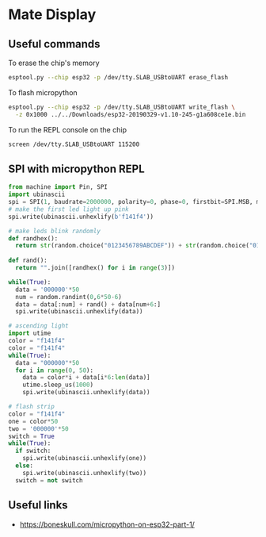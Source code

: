 # Mate Display

## Useful commands

To erase the chip's memory

```bash
esptool.py --chip esp32 -p /dev/tty.SLAB_USBtoUART erase_flash
```

To flash micropython

```bash
esptool.py --chip esp32 -p /dev/tty.SLAB_USBtoUART write_flash \
  -z 0x1000 ../../Downloads/esp32-20190329-v1.10-245-g1a608ce1e.bin
```

To run the REPL console on the chip

```bash
screen /dev/tty.SLAB_USBtoUART 115200
```

## SPI with micropython REPL

```python
from machine import Pin, SPI
import ubinascii
spi = SPI(1, baudrate=2000000, polarity=0, phase=0, firstbit=SPI.MSB, mosi=Pin(16), sck=Pin(17))
# make the first led light up pink
spi.write(ubinascii.unhexlify(b'f141f4'))
```

```python
# make leds blink randomly
def randhex():
  return str(random.choice("0123456789ABCDEF")) + str(random.choice("015D23456789ABCDEF"))
  
def rand():
  return "".join([randhex() for i in range(3)])

while(True):
  data = '000000'*50
  num = random.randint(0,6*50-6)
  data = data[:num] + rand() + data[num+6:]
  spi.write(ubinascii.unhexlify(data))
```

```python
# ascending light
import utime
color = "f141f4"
color = "f141f4"
while(True):
  data = "000000"*50
  for i in range(0, 50):
    data = color*i + data[i*6:len(data)]
    utime.sleep_us(1000)
    spi.write(ubinascii.unhexlify(data))
```

```python
# flash strip
color = "f141f4"
one = color*50
two = '000000'*50
switch = True
while(True):
  if switch:
    spi.write(ubinascii.unhexlify(one))
  else:
    spi.write(ubinascii.unhexlify(two))
  switch = not switch
```

## Useful links

- https://boneskull.com/micropython-on-esp32-part-1/
